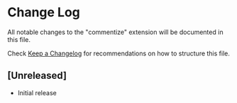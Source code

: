 # Change Log

All notable changes to the "commentize" extension will be documented in this file.

Check [Keep a Changelog](http://keepachangelog.com/) for recommendations on how to structure this file.

## [Unreleased]

- Initial release